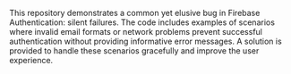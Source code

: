 This repository demonstrates a common yet elusive bug in Firebase Authentication: silent failures.  The code includes examples of scenarios where invalid email formats or network problems prevent successful authentication without providing informative error messages.  A solution is provided to handle these scenarios gracefully and improve the user experience.